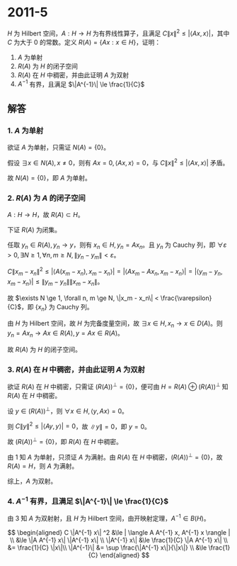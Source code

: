 # 2011-5

$H$ 为 Hilbert 空间，$A: H \to H$ 为有界线性算子，且满足 $C\|x\|^2 \le | \langle Ax, x \rangle |$，其中 $C$ 为大于 0 的常数。定义 $R(A) = \{Ax: x \in H\}$，证明：

1. $A$ 为单射
2. $R(A)$ 为 $H$ 的闭子空间
3. $R(A)$ 在 $H$ 中稠密，并由此证明 $A$ 为双射
4. $A^{-1}$ 有界，且满足 $\|A^{-1}\| \le \frac{1}{C}$

## 解答

### 1. $A$ 为单射

欲证 $A$ 为单射，只需证 $N(A) = \{0\}$。

假设 $\exists x \in N(A), x \neq 0$，则有 $Ax = 0, \langle Ax, x \rangle = 0$，与 $C\|x\|^2 \le | \langle Ax, x \rangle |$ 矛盾。

故 $N(A) = \{0\}$，即 $A$ 为单射。

### 2. $R(A)$ 为 $A$ 的闭子空间

$A: H \to H$，故 $R(A) \subset H$。

下证 $R(A)$ 为闭集。

任取 $y_n \in R(A), y_n \to y$，则有 $x_n \in H, y_n = Ax_n$。且 $y_n$ 为 Cauchy 列，即 $\forall \varepsilon > 0, \exists N \ge 1, \forall n, m \ge N, \|y_n - y_m\| < \varepsilon$。

$C\|x_m - x_n\|^2 \le | \langle A(x_m - x_n), x_m - x_n \rangle | = | \langle Ax_m - Ax_n, x_m - x_n \rangle | = | \langle y_m - y_n, x_m - x_n \rangle | \le \|y_m - y_n\| \|x_m - x_n\|$。

故 $\exists N \ge 1, \forall n, m \ge N, \|x_m - x_n\| < \frac{\varepsilon}{C}$，即 $\{x_n\}$ 为 Cauchy 列。

由 $H$ 为 Hilbert 空间，故 $H$ 为完备度量空间，故 $\exists x \in H, x_n \to x \in D(A)$。则 $y_n = Ax_n \to Ax \in R(A), y = Ax \in R(A)$。

故 $R(A)$ 为 $H$ 的闭子空间。

### 3. $R(A)$ 在 $H$ 中稠密，并由此证明 $A$ 为双射

欲证 $R(A)$ 在 $H$ 中稠密，只需证 $(R(A))^\perp = \{0\}$，便可由 $H = R(A) \oplus (R(A))^\perp$ 知 $R(A)$ 在 $H$ 中稠密。

设 $y \in (R(A))^\perp$，则 $\forall x \in H, \langle y, Ax \rangle = 0$。

则 $C \|y\|^2 \le | \langle Ay, y \rangle | = 0$，故 $\|y\| = 0$，即 $y = 0$。

故 $(R(A))^\perp = \{0\}$，即 $R(A)$ 在 $H$ 中稠密。

由 1 知 $A$ 为单射，只须证 $A$ 为满射。由 $R(A)$ 在 $H$ 中稠密，$(R(A))^\perp = \{0\}$，故 $R(A) = H$，则 $A$ 为满射。

综上，$A$ 为双射。

### 4. $A^{-1}$ 有界，且满足 $\|A^{-1}\| \le \frac{1}{C}$

由 3 知 $A$ 为双射射，且 $H$ 为 Hilbert 空间，由开映射定理，$A^{-1} \in B(H)$。

$$
\begin{aligned}
C \|A^{-1} x\| ^2 &\le | \langle A A^{-1} x, A^{-1} x \rangle | \\
&\le \|A A^{-1} x\| \|A^{-1} x\| \\
\|A^{-1} x\| &\le \frac{1}{C} \|A A^{-1} x\| \\
&= \frac{1}{C} \|x\|\\
\|A^{-1}\| &= \sup \frac{\|A^{-1} x\|}{\|x\|} \\
&\le \frac{1}{C}
\end{aligned}
$$
